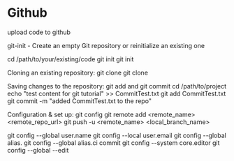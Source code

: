 # Github
upload code to github

git-init - Create an empty Git repository or reinitialize an existing one

cd /path/to/your/existing/code 
git init
git init <project directory>

Cloning an existing repository: git clone
git clone <repo url>

Saving changes to the repository: git add and git commit
cd /path/to/project 
echo "test content for git tutorial" >> CommitTest.txt 
git add CommitTest.txt 
git commit -m "added CommitTest.txt to the repo"

Configuration & set up: git config
git remote add <remote_name> <remote_repo_url>
git push -u <remote_name> <local_branch_name>

git config --global user.name <name>
git config --local user.email <email>
git config --global alias.<alias-name> <git-command>
git config --global alias.ci commit
git config --system core.editor <editor>
git config --global --edit
